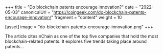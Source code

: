 +++
title = "Do blockchain patents encourage innovation?"
date = "2022-05-03"
canonicalUrl = "https://coingeek.com/do-blockchain-patents-encourage-innovation/"
fragment = "content"
weight = 10

[asset]
    image = "do-blockchain-patents-encourage-innovation.png"
+++

The article cites nChain as one of the top five companies that hold the 
most blockchain-related patents. It explores five trends taking place 
around patents...
